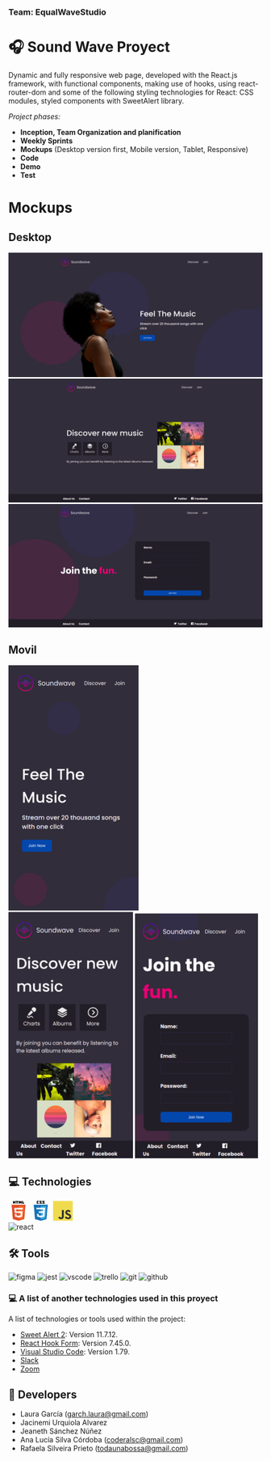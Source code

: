 ### Team: EqualWaveStudio

# 🎧 Sound Wave Proyect

Dynamic and fully responsive web page, developed with the React.js framework, with functional components, making use of hooks, using react-router-dom and some of the following styling technologies for React: CSS modules, styled components with SweetAlert library.

_Project phases:_
  
 -  **Inception, Team Organization and planification**
  - **Weekly Sprints**
  - **Mockups**  (Desktop version first, Mobile version, Tablet, Responsive)
  - **Code**
  - **Demo**
  - **Test**
   
# Mockups

## Desktop

![HOME](public/DeskMainHome.png )
![DISCOVER](public/DeskMainDiscover.png )
![JOIN](public/DeskMainJoin.png )

## Movil

![Home](public/MainHome.png )
![Discover](public/MainDiscover.png )
![JOIN](public/MainJoin.png )


## 💻 Technologies
<div> <img src="https://raw.githubusercontent.com/devicons/devicon/master/icons/html5/html5-original-wordmark.svg" alt="html5" width="40" height="40"/>
<img src="https://raw.githubusercontent.com/devicons/devicon/master/icons/css3/css3-original-wordmark.svg" alt="css3" width="40" height="40"/>
<img src="https://raw.githubusercontent.com/devicons/devicon/master/icons/javascript/javascript-original.svg" alt="javascript" width="40" height="40"/> </div>
<img src="https://img.icons8.com/?size=1x&id=t5K2CR8feVdX&format=gif" alt="react" width="40" heigth="40"/> </div>

## 🛠 Tools
<div>
<img src="https://www.vectorlogo.zone/logos/figma/figma-icon.svg" alt="figma" width="40" height="40"/>
<img src="https://github.com/EqualWaveStudio/soundwave/assets/131855670/465e872f-6242-48b4-964c-7f5c3e749685" alt="jest" width="40" height="40"/>
<img src="https://w7.pngwing.com/pngs/512/824/png-transparent-visual-studio-code-hd-logo-thumbnail.png" alt="vscode" width="40" heigth="40"/>
<img src="https://w7.pngwing.com/pngs/115/721/png-transparent-trello-social-icons-icon.png" alt="trello" width="40" heigth="40"/>
<img src="https://www.vectorlogo.zone/logos/git-scm/git-scm-icon.svg" alt="git" width="40" height="40"/> <img src="https://cdn-icons-png.flaticon.com/512/25/25231.png" alt="github" width="40" heigth="40"/> </div>

### 💻 A list of another technologies used in this proyect

A list of technologies or tools used within the project:
* [Sweet Alert 2](https://sweetalert2.github.io/): Version 11.7.12.  
* [React Hook Form](https://react-hook-form.com/): Version 7.45.0.
*  [Visual Studio Code](https://code.visualstudio.com/): Version 1.79.
*  [Slack](https://slack.com/intl/es-es)
*  [Zoom](https://zoom.us/es)


## 👾 Developers

- Laura García (garch.laura@gmail.com)
- Jacinemi Urquiola Alvarez
- Jeaneth Sánchez Núñez
- Ana Lucía Silva Córdoba (coderalsc@gmail.com)
- Rafaela Silveira Prieto (todaunabossa@gmail.com)




